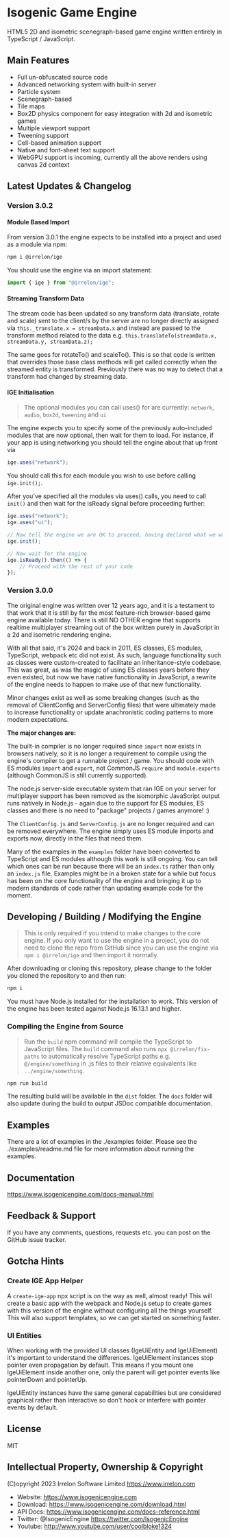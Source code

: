 # Isogenic Game Engine

HTML5 2D and isometric scenegraph-based game engine written entirely in TypeScript / JavaScript.

## Main Features

- Full un-obfuscated source code
- Advanced networking system with built-in server
- Particle system
- Scenegraph-based
- Tile maps
- Box2D physics component for easy integration with 2d and isometric games
- Multiple viewport support
- Tweening support
- Cell-based animation support
- Native and font-sheet text support
- WebGPU support is incoming, currently all the above renders using canvas 2d context

## Latest Updates & Changelog

### Version 3.0.2

#### Module Based Import

From version 3.0.1 the engine expects to be installed into a project and used as
a module via npm:

```bash
npm i @irrelon/ige
```

You should use the engine via an import statement:

```typescript
import { ige } from "@irrelon/ige";
```

#### Streaming Transform Data

The stream code has been updated so any transform data (translate, rotate and scale)
sent to the client/s by the server are no longer directly assigned via
`this._translate.x = streamData.x` and instead are passed to the transform method
related to the data e.g. `this.translateTo(streamData.x, streamData.y, streamData.z);`

The same goes for rotateTo() and scaleTo(). This is so that code is written that
overrides those base class methods will get called correctly when the streamed
entity is transformed. Previously there was no way to detect that a transform had
changed by streaming data.

#### IGE Initialisation

> The optional modules you can call uses() for are currently:
> `network`, `audio`, `box2d`, `tweening` and `ui`

The engine expects you to specify some of the previously auto-included modules
that are now optional, then wait for them to load. For instance, if your app
is using networking you should tell the engine about that up front via

```typescript
ige.uses("network");
```

You should call this for each module you wish to use before calling `ige.init();`.

After you've specified all the modules via uses() calls, you need to call `init()`
and then wait for the isReady signal before proceeding further:

```typescript
ige.uses("network");
ige.uses("ui");

// Now tell the engine we are OK to proceed, having declared what we want to use
ige.init();

// Now wait for the engine
ige.isReady().then(() => {
	// Proceed with the rest of your code
});
```

### Version 3.0.0

The original engine was written over 12 years ago, and it is a testament to that work
that it is still by far the most feature-rich browser-based game engine available today.
There is still NO OTHER engine that supports realtime multiplayer streaming out of the
box written purely in JavaScript in a 2d and isometric rendering engine.

With all that said, it's 2024 and back in 2011, ES classes, ES modules, TypeScript, webpack
etc did not exist. As such, language functionality such as classes were custom-created to
facilitate an inheritance-style codebase. This was great, as was the magic of using ES
classes years before they even existed, but now we have native functionality in JavaScript,
a rewrite of the engine needs to happen to make use of that new functionality.

Minor changes exist as well as some breaking changes (such as the removal of ClientConfig
and ServerConfig files) that were ultimately made to increase functionality or update
anachronistic coding patterns to more modern expectations.

**The major changes are:**

The built-in compiler is no longer required since `import` now exists in browsers natively,
so it is no longer a requirement to compile using the engine's compiler to get a runnable
project / game. You should code with ES modules `import` and `export`, not CommonJS `require`
and `module.exports` (although CommonJS is still currently supported).

The node.js server-side executable system that ran IGE on your server for multiplayer support
has been removed as the isomorphic JavaScript output runs natively in Node.js - again due to
the support for ES modules, ES classes and there is no need to "package" projects / games
anymore! :)

The `ClientConfig.js` and `ServerConfig.js` are no longer required and can be removed everywhere.
The engine simply uses ES module imports and exports now, directly in the files that need them.

Many of the examples in the `examples` folder have been converted to TypeScript and ES modules
although this work is still ongoing. You can tell which ones can be run because there will be an
`index.ts` rather than only an `index.js` file. Examples might be in a broken state for a while
but focus has been on the core functionality of the engine and bringing it up to modern standards
of code rather than updating example code for the moment.

## Developing / Building / Modifying the Engine

> This is only required if you intend to make changes to the core engine. If you only
> want to use the engine in a project, you do not need to clone the repo from GitHub
> since you can use the engine via `npm i @irrelon/ige` and then import it normally.

After downloading or cloning this repository, please change to the folder you cloned
the repository to and then run:

```bash
npm i
```

You must have Node.js installed for the installation to work. This version of the engine
has been tested against Node.js 16.13.1 and higher.

### Compiling the Engine from Source

> Run the `build` npm command will compile the TypeScript to JavaScript files.
> The `build` command also runs `npx @irrelon/fix-paths` to automatically resolve
> TypeScript paths e.g. `@/engine/something` in .js files to their relative
> equivalents like `../engine/something`.

```bash
npm run build
```

The resulting build will be available in the `dist` folder. The `docs` folder will
also update during the build to output JSDoc compatible documentation.

## Examples

There are a lot of examples in the ./examples folder. Please see the ./examples/readme.md
file for more information about running the examples.

## Documentation

https://www.isogenicengine.com/docs-manual.html

## Feedback & Support

If you have any comments, questions, requests etc. you can post on the GitHub issue tracker.

## Gotcha Hints

### Create IGE App Helper

A `create-ige-app` npx script is on the way as well, almost ready! This will
create a basic app with the webpack and Node.js setup to create games with
this version of the engine without configuring all the things yourself.
This will also support templates, so we can get started on something faster.

### UI Entities

When working with the provided UI classes (IgeUiEntity and IgeUiElement) it's important to
understand the differences. IgeUiElement instances stop pointer even propagation by default.
This means if you mount one IgeUiElement inside another one, only the parent will get
pointer events like pointerDown and pointerUp.

IgeUiEntity instances have the same general capabilities but are considered graphical rather
than interactive so don't hook or interfere with pointer events by default.

## License

MIT

## Intellectual Property, Ownership & Copyright

(C)opyright 2023 Irrelon Software Limited
https://www.irrelon.com

* Website: https://www.isogenicengine.com
* Download: https://www.isogenicengine.com/download.html
* API Docs: https://www.isogenicengine.com/docs-reference.html
* Twitter: @IsogenicEngine https://twitter.com/IsogenicEngine
* Youtube: http://www.youtube.com/user/coolbloke1324
